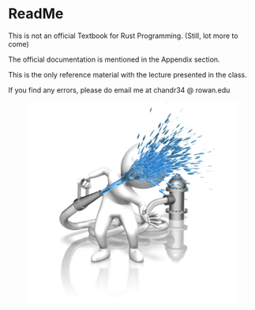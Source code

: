 # ReadMe

This is not an official Textbook for Rust Programming. (Still, lot more to come)

The official documentation is mentioned in the Appendix section.

This is the only reference material with the lecture presented in the class.&#x20;

If you find any errors, please do email me at chandr34 @ rowan.edu



<figure><img src=".gitbook/assets/information_overloaded.png" alt=""><figcaption></figcaption></figure>

